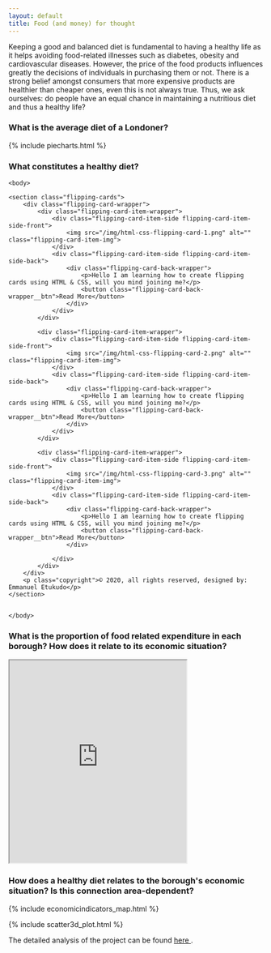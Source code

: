```yaml
---
layout: default
title: Food (and money) for thought
---
```


Keeping a good and balanced diet is fundamental to having a healthy life as it helps avoiding food-related illnesses such as diabetes, obesity and cardiovascular diseases. However, the price of the food products influences greatly the decisions of individuals in purchasing them or not. There is a strong belief amongst consumers that more expensive products are healthier than cheaper ones, even this is not always true. Thus, we ask ourselves: do people have an equal chance in maintaining a nutritious diet and thus a healthy life?

### What is the average diet of a Londoner?

{% include piecharts.html %}

### What constitutes a healthy diet?


    <body>

    <section class="flipping-cards">
        <div class="flipping-card-wrapper">
            <div class="flipping-card-item-wrapper">
                <div class="flipping-card-item-side flipping-card-item-side-front">
                    <img src="/img/html-css-flipping-card-1.png" alt="" class="flipping-card-item-img">
                </div>
                <div class="flipping-card-item-side flipping-card-item-side-back">
                    <div class="flipping-card-back-wrapper">
                        <p>Hello I am learning how to create flipping cards using HTML & CSS, will you mind joining me?</p>
                        <button class="flipping-card-back-wrapper__btn">Read More</button>
                    </div>
                </div>
            </div>

            <div class="flipping-card-item-wrapper">
                <div class="flipping-card-item-side flipping-card-item-side-front">
                    <img src="/img/html-css-flipping-card-2.png" alt="" class="flipping-card-item-img">
                </div>
                <div class="flipping-card-item-side flipping-card-item-side-back">
                    <div class="flipping-card-back-wrapper">
                        <p>Hello I am learning how to create flipping cards using HTML & CSS, will you mind joining me?</p>
                        <button class="flipping-card-back-wrapper__btn">Read More</button>
                    </div>
                </div>
            </div>

            <div class="flipping-card-item-wrapper">
                <div class="flipping-card-item-side flipping-card-item-side-front">
                    <img src="/img/html-css-flipping-card-3.png" alt="" class="flipping-card-item-img">
                </div>
                <div class="flipping-card-item-side flipping-card-item-side-back">
                    <div class="flipping-card-back-wrapper">
                        <p>Hello I am learning how to create flipping cards using HTML & CSS, will you mind joining me?</p>
                        <button class="flipping-card-back-wrapper__btn">Read More</button>
                    </div>

                </div>
            </div>
        </div>
        <p class="copyright">© 2020, all rights reserved, designed by: Emmanuel Etukudo</p>
    </section>


    </body>




### What is the proportion of food related expenditure in each borough? How does it relate to its economic situation?

<iframe frameborder="1" class="juxtapose" width="350" height="400" marginwidth="500" align="middle" src="https://cdn.knightlab.com/libs/juxtapose/latest/embed/index.html?uid=539588b2-3f8c-11eb-83c8-ebb5d6f907df"></iframe>

### How does a healthy diet relates to the borough's economic situation? Is this connection area-dependent?

{% include economicindicators_map.html %}

{% include scatter3d_plot.html %}


The detailed analysis of the project can be found <a href = "https://nbviewer.jupyter.org/github/SofiaDandjee/food_for_thought/blob/main/project.ipynb"> here </a>.
